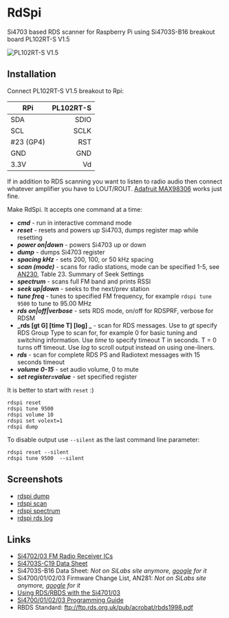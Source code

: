 RdSpi
=====

Si4703 based RDS scanner for Raspberry Pi using Si4703S-B16 breakout board PL102RT-S V1.5

![PL102RT-S V1.5](http://1.bp.blogspot.com/-j91XFG7MIac/U4t7Ey8lmWI/AAAAAAAAATA/-J92Tfr5Ej0/s1600/pl102rt-s-v15.png)

Installation
------------

Connect PL102RT-S V1.5 breakout to Rpi:

| RPi      | PL102RT-S |
| -------- |----------:|
| SDA      | SDIO      |
| SCL      | SCLK      |
| #23 (GP4)| RST       |
| GND      | GND       |
|3.3V      | Vd        |

If in addition to RDS scanning you want to listen to radio audio then connect
whatever amplifier you have to LOUT/ROUT. [Adafruit MAX98306](http://www.adafruit.com/products/987) works just fine.

Make RdSpi. It accepts one command at a time:

* **_cmd_** - run in interactive command mode
* **_reset_** - resets and powers up Si4703, dumps register map while resetting
* **_power on|down_** - powers Si4703 up or down
* **_dump_** - dumps Si4703 register
* **_spacing kHz_** - sets 200, 100, or 50 kHz spacing
* **_scan (mode)_** - scans for radio stations, mode can be specified 1-5, see [AN230](http://www.silabs.com/Support%20Documents/TechnicalDocs/AN230.pdf), Table 23. Summary of Seek Settings
* **_spectrum_** - scans full FM band and prints RSSI
* **_seek up|down_** - seeks to the next/prev station
* **_tune freq_**  - tunes to specified FM frequency, for example `rdspi tune 9500` to tune to 95.00 MHz
* **_rds on|off|verbose_** - sets RDS mode, on/off for RDSPRF, verbose for RDSM
* **_rds [gt G] [time T] [log] _** - scan for RDS messages. Use to _gt_ specify RDS Group Type to scan for, for example 0 for basic tuning and switching information. Use _time_ to specify timeout T in seconds. T = 0 turns off timeout. Use _log_ to scroll output instead on using one-liners. 
* **_rds_** - scan for complete RDS PS and Radiotext messages with 15 seconds timeout
* **_volume 0-15_** - set audio volume, 0 to mute
* **_set register=value_** - set specified register

It is better to start with `reset` :)

```
rdspi reset
rdspi tune 9500
rdspi volume 10
rdspi set volext=1
rdspi dump
```

To disable output use ```--silent``` as the last command line parameter:
```
rdspi reset --silent
rdspi tune 9500  --silent
```

Screenshots
-----------

* [rdspi dump](http://3.bp.blogspot.com/-OXuzT8qIl9Y/U4uHJIeWVyI/AAAAAAAAATQ/cm2Y-9AsPI0/s1600/dump.png)
* [rdspi scan](http://4.bp.blogspot.com/-w3Rr9ScBuhA/U4uHeOIE43I/AAAAAAAAATY/xRO8Dcd-KSw/s1600/scan.png)
* [rdspi spectrum](http://1.bp.blogspot.com/-7OW7MaMvY_M/U4uHlLo7ZaI/AAAAAAAAATg/le6EdWwt_OI/s1600/spectrum.png)
* [rdspi rds log](http://1.bp.blogspot.com/-Lwb6mZEmLF4/U4uH0sbmRTI/AAAAAAAAATo/-339yycuW_E/s1600/rds.png)

Links
-----

* [Si4702/03 FM Radio Receiver ICs](http://www.silabs.com/products/audio/fmreceivers/pages/si470203.aspx)
* [Si4703S-C19 Data Sheet](https://www.sparkfun.com/datasheets/BreakoutBoards/Si4702-03-C19-1.pdf)
* Si4703S-B16 Data Sheet: *Not on SiLabs site anymore, [google](https://www.google.com/search?q=Si4703+B16) for it*
* Si4700/01/02/03 Firmware Change List, AN281: *Not on SiLabs site anymore, [google](https://www.google.com/search?q=Si4700%2F01%2F02%2F03+Firmware+Change+List%2C+AN281) for it*
* [Using RDS/RBDS with the Si4701/03](http://www.silabs.com/Support%20Documents/TechnicalDocs/AN243.pdf)
* [Si4700/01/02/03 Programming Guide](http://www.silabs.com/Support%20Documents/TechnicalDocs/AN230.pdf)
* RBDS Standard: ftp://ftp.rds.org.uk/pub/acrobat/rbds1998.pdf
